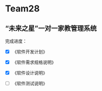 # Team28


## “未来之星”一对一家教管理系统

完成进度：

- [x] 《软件开发计划》

- [x] 《软件需求规格说明》

- [x] 《软件设计说明》

- [ ] 《软件测试说明》

